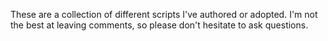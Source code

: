 These are a collection of different scripts I've authored or adopted.  I'm not the best at leaving comments, so please don't hesitate to ask questions.
